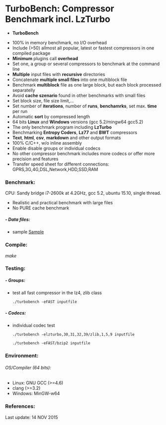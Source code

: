 TurboBench: Compressor Benchmark incl. LzTurbo 
==============================================
+ **TurboBench**
 - 100% in memory benchmark, no I/O overhead
 - Include (>50) allmost all popular, latest or fastest compressors in one compiled package 
 - **Minimum** plugins call **overhead**
 - Set one, a group or several compressors to benchmark at the command line
 - **Multiple** input files with **recursive** directories
 - Concatenate **multiple small files** into one multiblock file
 - Benchmark **multiblock** file as one large block, but each block processed separatelly
 - Avoid **cache szenario** found in other benchmarks with small files
 - Set block size, file size limit,...
 - Set number of **iterations**, number of **runs**, **benchamrks**, set max. **time** per run
 - Automatic **sort** by compressed length
 - 64 bits **Linux** and **Windows** versions (gcc 5.2/mingw64 gcc5.2)
 - The only benchmark program including **LzTurbo**
 - Benchmarking **Entropy Coders**, **Lz77** and **BWT** compressors
 - **Text**, **html**, **csv**, **markdown** and other output formats
 - 100% C/C++, w/o inline assembly
 - Enable disable groups or individual codecs
 - No other compressor benchmark includes more codecs or offer more precision and features
 - Transfer speed sheet for different connections: GPRS,3G,4G,DSL,Network,HDD,SSD,RAM

### Benchmark:
CPU: Sandy bridge i7-2600k at 4.2GHz, gcc 5.2, ubuntu 15.10, single thread.
- Realistic and practical benchmark with large files
- No PURE cache benchmark

##### - Data files:
 - sample [Sample](#Sample)

### Compile:
  *make*

### Testing:
##### - Groups:
  + test all fast compressor in the lz4, zlib class<br />


        ./turbobench -eFAST inputfile

##### - Codecs:

  + individual codec test<br />


        ./turbobench -elzturbo,30,31,32,39/zlib,1,5,9 inputfile

        ./turbobench -eFAST/bzip2 inputfile

### Environment:
###### OS/Compiler (64 bits):
- Linux: GNU GCC (>=4.6)
- clang (>=3.2)
- Windows: MinGW-w64

### References:

Last update: 14 NOV 2015

